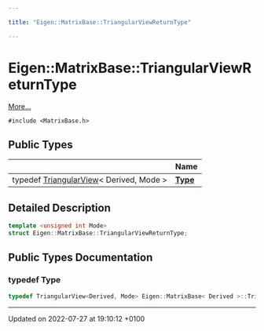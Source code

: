 ```yaml
---

title: "Eigen::MatrixBase::TriangularViewReturnType"

---
```


# Eigen::MatrixBase::TriangularViewReturnType



 [More...](#detailed-description)


`#include <MatrixBase.h>`

## Public Types

|                | Name           |
| -------------- | -------------- |
| typedef <a href="http://example.org/classes/classeigen_1_1triangularview/">TriangularView</a>< Derived, Mode > | **[Type](http://example.org/classes/structeigen_1_1matrixbase_1_1triangularviewreturntype/#typedef-type)**  |

## Detailed Description

```cpp
template <unsigned int Mode>
struct Eigen::MatrixBase::TriangularViewReturnType;
```

## Public Types Documentation

### typedef Type

```cpp
typedef TriangularView<Derived, Mode> Eigen::MatrixBase< Derived >::TriangularViewReturnType< Mode >::Type;
```


-------------------------------

Updated on 2022-07-27 at 19:10:12 +0100